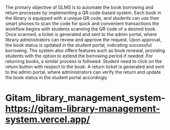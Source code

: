 The primary objective of GLMS is to automate the book borrowing and return processes by implementing a QR code-based system. Each book in the library is equipped with a unique QR code, and students can use their smart phones to scan the code for quick and convenient transactions the workflow begins with students scanning the QR code of a desired book. Once scanned, a ticket is generated and sent to the admin portal, where library administrators can review and approve  the request. Upon approval, the book status is updated in the student portal, indicating  successful borrowing. The system also offers features such as book renewal, providing students with the option to extend the borrowing period if needed .For returning books, a similar process is followed. Student need to click on the return button with respect to the book. A return ticket is generated and sent to the admin portal, where 
administrators can verify the return and update the book status in the student portal accordingly
# Gitam_library_management_system- https://gitam-library-management-system.vercel.app/
